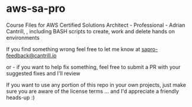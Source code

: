 # aws-sa-pro
Course Files for AWS Certified Solutions Architect - Professional - Adrian Cantrill, , including BASH scripts to create, work and delete hands on environments

If you find something wrong feel free to let me know at sapro-feedback@cantrill.io

or - if you want to help fix something, feel free to submit a PR with your suggested fixes and I'll review

If you want to use any portion of this repo in your own projects, just make sure you are aware of the license terms ... and I'd appreciate a friendly heads-up :)
